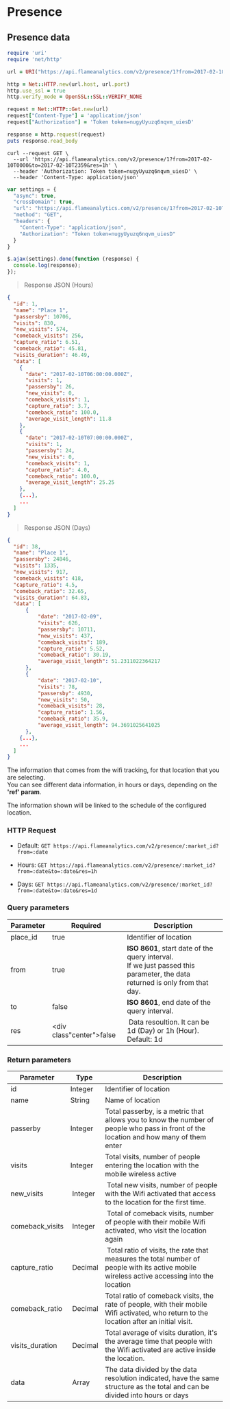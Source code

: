 # Presence

## Presence data

```ruby
require 'uri'
require 'net/http'

url = URI("https://api.flameanalytics.com/v2/presence/1?from=2017-02-10T0000&to=2017-02-10T2359&res=1h")

http = Net::HTTP.new(url.host, url.port)
http.use_ssl = true
http.verify_mode = OpenSSL::SSL::VERIFY_NONE

request = Net::HTTP::Get.new(url)
request["Content-Type"] = 'application/json'
request["Authorization"] = 'Token token=nugyUyuzq6nqvm_uiesD'

response = http.request(request)
puts response.read_body
```

```shell
curl --request GET \
  --url 'https://api.flameanalytics.com/v2/presence/1?from=2017-02-10T0000&to=2017-02-10T2359&res=1h' \
  --header 'Authorization: Token token=nugyUyuzq6nqvm_uiesD' \
  --header 'Content-Type: application/json'
```

```javascript
var settings = {
  "async": true,
  "crossDomain": true,
  "url": "https://api.flameanalytics.com/v2/presence/1?from=2017-02-10T0000&to=2017-02-10T2359&res=1h",
  "method": "GET",
  "headers": {
    "Content-Type": "application/json",
    "Authorization": "Token token=nugyUyuzq6nqvm_uiesD"
  }
}

$.ajax(settings).done(function (response) {
  console.log(response);
});
```

> Response JSON (Hours)

```json
{
  "id": 1,
  "name": "Place 1",
  "passersby": 10706,
  "visits": 830,
  "new_visits": 574,
  "comeback_visits": 256,
  "capture_ratio": 6.51,
  "comeback_ratio": 45.81,
  "visits_duration": 46.49,
  "data": [
    {
      "date": "2017-02-10T06:00:00.000Z",
      "visits": 1,
      "passersby": 26,
      "new_visits": 0,
      "comeback_visits": 1,
      "capture_ratio": 3.7,
      "comeback_ratio": 100.0,
      "average_visit_length": 11.8
    },
    {
      "date": "2017-02-10T07:00:00.000Z",
      "visits": 1,
      "passersby": 24,
      "new_visits": 0,
      "comeback_visits": 1,
      "capture_ratio": 4.0,
      "comeback_ratio": 100.0,
      "average_visit_length": 25.25
    },
    {...},
    ...
  ]
}
```

> Response JSON (Days)

```json
{
  "id": 38,
  "name": "Place 1",
  "passersby": 24846,
  "visits": 1335,
  "new_visits": 917,
  "comeback_visits": 418,
  "capture_ratio": 4.5,
  "comeback_ratio": 32.65,
  "visits_duration": 64.83,
  "data": [
      {
          "date": "2017-02-09",
          "visits": 626,
          "passersby": 10711,
          "new_visits": 437,
          "comeback_visits": 189,
          "capture_ratio": 5.52,
          "comeback_ratio": 30.19,
          "average_visit_length": 51.2311022364217
      },
      {
          "date": "2017-02-10",
          "visits": 78,
          "passersby": 4930,
          "new_visits": 50,
          "comeback_visits": 28,
          "capture_ratio": 1.56,
          "comeback_ratio": 35.9,
          "average_visit_length": 94.3691025641025
      },
    {...},
    ...
  ]
}
```

The information that comes from the wifi tracking, for that location that you are selecting. <br>
You can see different data information, in hours or days, depending on the **'ref' param**.

<aside class="notice">The information shown will be linked to the schedule of the configured location.</aside>

### HTTP Request

- Default: `GET https://api.flameanalytics.com/v2/presence/:market_id?from=:date`

- Hours: `GET https://api.flameanalytics.com/v2/presence/:market_id?from=:date&to=:date&res=1h`

- Days: `GET https://api.flameanalytics.com/v2/presence/:market_id?from=:date&to=:date&res=1d`


### Query parameters

Parameter | Required | Description
--------- | ------- | -----------
place_id | <div class="red center">true</div> | Identifier of location
from | <div class="red center">true</div> | **ISO 8601**, start date of the query interval. <br> If we just passed this parameter, the data returned is only from that day.
to | <div class="center">false</div> | **ISO 8601**, end date of the query interval.
res | <div class"center">false</div> | Data resoultion. It can be 1d (Day) or 1h (Hour). Default: 1d

### Return parameters

Parameter | Type | Description
--------- | ------- | -----------
id | Integer | Identifier of location
name | String | Name of location
passerby | Integer | Total passerby, is a metric that allows you to know the number of people who pass in front of the location and how many of them enter
visits | Integer | Total visits, number of people entering the location with the mobile wireless active
new_visits | Integer | Total new visits, number of people with the Wifi activated that access to the location for the first time.
comeback_visits | Integer | Total of comeback visits, number of people with their mobile Wifi activated, who visit the location again
capture_ratio | Decimal | Total ratio of visits, the rate that measures the total number of people with its active mobile wireless active accessing into the location
comeback_ratio | Decimal | Total ratio of comeback visits, the rate of people, with their mobile Wifi activated, who return to the location after an initial visit.
visits_duration | Decimal | Total average of visits duration, it's the average time that people with the Wifi activated are active inside the location.
data | Array | The data divided by the data resolution indicated, have the same structure as the total and can be divided into hours or days

